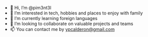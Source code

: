 - 👋 Hi, I’m @pim3nt3l
- 👀 I’m interested in tech, hobbies and places to enjoy with family
- 🌱 I’m currently learning foreign languages
- 💞️ I’m looking to collaborate on valuable projects and teams
- 📫 You can contact me by ypcalderon@gmail.com

<!---
pim3nt3l/pim3nt3l is a ✨ special ✨ repository because its `README.md` (this file) appears on your GitHub profile.
You can click the Preview link to take a look at your changes.
--->
